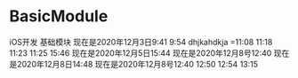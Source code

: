 # BasicModule
iOS开发 基础模块
现在是2020年12月3日9:41
9:54
dhjkahdkja
=11:08
11:18
11:23
11:25
15:46
现在是2020年12月5日15:44
现在是2020年12月8号12:40
现在是2020年12月8日14:48
现在是2020年12月8号12:40
12:50
12:54
13:15
